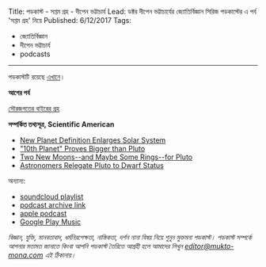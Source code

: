 Title: পডকাস্ট - সপ্তম গ্রহ - দীপেন ভট্টাচার্য
Lead: ডক্টর দীপেন ভট্টাচার্যের জ্যোতির্বিজ্ঞান সিরিজ পডকাস্টের এ পর্ব 'সপ্তম গ্রহ' নিয়ে
Published: 6/12/2017
Tags:
  - জ্যোতির্বিজ্ঞান
  - দীপেন ভট্টাচার্য
  - podcasts
---

পডকাস্টটি রয়েছে [এখানে](https://drive.google.com/open?id=1sGtK6Zb3l-kFkoVgaEx7u0KEt5mcsqp2)।

  
**আগের পর্ব**

[সৌরজগতের বাইরের গ্রহ](pd-006-dipen-new-planets-outside-solar-system)

**সম্পর্কিত তথ্যসূত্র, Scientific American**
- [New Planet Definition Enlarges Solar System](https://www.scientificamerican.com/article/new-planet-definition-enl)
- ["10th Planet" Proves Bigger than Pluto](https://www.scientificamerican.com/article/10th-planet-proves-bigger)
- [Two New Moons--and Maybe Some Rings--for Pluto](https://www.scientificamerican.com/article/two-new-moons-and-maybe)
- [Astronomers Relegate Pluto to Dwarf Status](https://www.scientificamerican.com/article/astronomers-relegate-plut)

অন্যান্য:
- [soundcloud playlist](https://soundcloud.com/mukto-mona)
- [podcast archive link](http://web.archive.org/web/20191023151006/http://podcast.mukto-mona.com)
- [apple podcast](https://podcasts.apple.com/us/podcast/id1212085883)
- [Google Play Music](https://play.google.com/music/listen#/ps/Izc4javhi5igs66olhdfex42cxa)

_বিজ্ঞান, যুক্তি, মানবতাবাদ, ধর্মনিরপেক্ষতা, নাস্তিকতা, দর্শন নানা বিষয় নিয়ে শুনুন মুক্তমনা পডকাস্ট। পডকাস্ট সম্পর্কে আপনার মতামত জানাতে কিংবা আপনি পডকাস্ট তৈরিতে আগ্রহী হলে আমাদের লিখুন editor@mukto-mona.com এই ঠিকানায়।_
